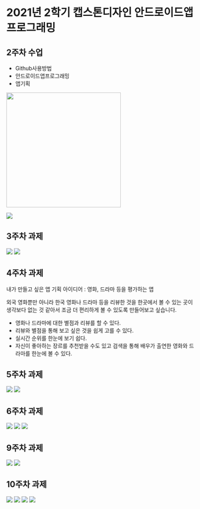 # 2021년 2학기 캡스톤디자인 안드로이드앱 프로그래밍

## 2주차 수업 
  - Github사용방법
  - 안드로이드앱프로그래밍
  - 앱기획


 <img width="300" height="300" src="./png/dog.jpg"></img>

 <img width="" height="" src="./png/20273030_02.png"></img>

## 3주차 과제

 <img width="" height="" src="./png/20273030_03-1.JPG"></img>
 <img width="" height="" src="./png/20273030_03-2.JPG"></img>


## 4주차 과제

내가 만들고 싶은 앱 기획 아이디어 : 영화, 드라마 등을 평가하는 앱

  외국 영화뿐만 아니라 한국 영화나 드라마 등을 리뷰한 것을 한곳에서 볼 수 있는 곳이 생각보다 없는 것 같아서 조금 더 편리하게 볼 수 있도록 만들어보고 싶습니다.
  - 영화나 드라마에 대한 별점과 리뷰를 할 수 있다.
  - 리뷰와 별점을 통해 보고 싶은 것을 쉽게 고를 수 있다.
  - 실시간 순위를 한눈에 보기 쉽다.
  - 자신이 좋아하는 장르를 추천받을 수도 있고 검색을 통해 배우가 출연한 영화와 드라마를 한눈에 볼 수 있다.


## 5주차 과제

 <img width="" height="" src="./png/20273030_05-1.png"></img>
 <img width="" height="" src="./png/20273030_05-2.png"></img>
 
## 6주차 과제

 <img width="" height="" src="./png/20273030_06-1.png"></img>
 <img width="" height="" src="./png/20273030_06-2.png"></img>
 <img width="" height="" src="./png/20273030_06-3.png"></img>
 
## 9주차 과제

 <img width="" height="" src="./png/20273030_09-1.png"></img>
 <img width="" height="" src="./png/20273030_09-2.png"></img>
 
 ## 10주차 과제

 <img width="" height="" src="./png/20273030_10-1.png"></img>
 <img width="" height="" src="./png/20273030_10-2.png"></img>
 <img width="" height="" src="./png/20273030_10-3.png"></img>
 <img width="" height="" src="./png/20273030_10-4.png"></img>
